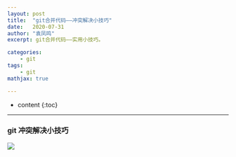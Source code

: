 ```yaml
---
layout: post
title:  "git合并代码——冲突解决小技巧"
date:   2020-07-31
author: "袁凤鸣"
excerpt: git合并代码——实用小技巧。

categories: 
    - git
tags: 
    - git
mathjax: true

---
```

* content
{:toc}
---



### git 冲突解决小技巧


![](https://yfmingo.oss-cn-beijing.aliyuncs.com/images/WeChat760faf42390e04f175d5d7cf7dd41304.png)